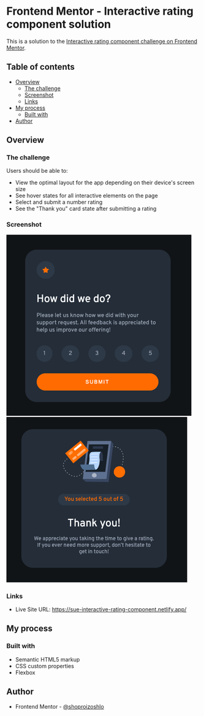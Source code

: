 # Frontend Mentor - Interactive rating component solution

This is a solution to the [Interactive rating component challenge on Frontend Mentor](https://www.frontendmentor.io/challenges/interactive-rating-component-koxpeBUmI). 

## Table of contents

- [Overview](#overview)
  - [The challenge](#the-challenge)
  - [Screenshot](#screenshot)
  - [Links](#links)
- [My process](#my-process)
  - [Built with](#built-with)
- [Author](#author)

## Overview

### The challenge

Users should be able to:

- View the optimal layout for the app depending on their device's screen size
- See hover states for all interactive elements on the page
- Select and submit a number rating
- See the "Thank you" card state after submitting a rating

### Screenshot

![](./screenshot.png)
![](./screenshot-result.png)

### Links

- Live Site URL: https://sue-interactive-rating-component.netlify.app/

## My process

### Built with

- Semantic HTML5 markup
- CSS custom properties
- Flexbox

## Author

- Frontend Mentor - [@shoproizoshlo](https://www.frontendmentor.io/profile/shoproizoshlo)

